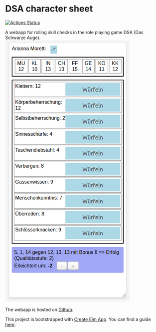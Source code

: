 # DSA character sheet
[![Actions Status](https://github.com/moritzR/dsa-character-sheet/workflows/CI/badge.svg)](https://github.com/moritzR/dsa-character-sheet/actions)

A webapp for rolling skill checks in the role playing game DSA (Das Schwarze Auge).
![](dsa-character-sheet.png)

The webapp is hosted on [Github](https://moritzr.github.io/dsa-character-sheet).

This project is bootstrapped with [Create Elm App](https://github.com/halfzebra/create-elm-app). You can find a guide [here](https://github.com/halfzebra/create-elm-app/blob/master/template/README.md).